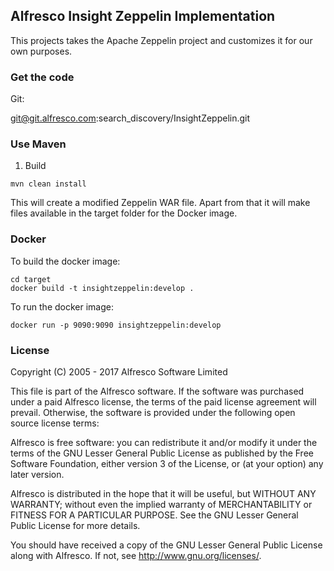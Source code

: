 ## Alfresco Insight Zeppelin Implementation

This projects takes the Apache Zeppelin project and customizes it for our own purposes.

### Get the code

Git:

   git@git.alfresco.com:search_discovery/InsightZeppelin.git

### Use Maven
1. Build

```
mvn clean install
```

This will create a modified Zeppelin WAR file. Apart from that it will make files available in the target folder for the Docker image.

### Docker
To build the docker image:
```
cd target
docker build -t insightzeppelin:develop .
```

To run the docker image:
```
docker run -p 9090:9090 insightzeppelin:develop
```

### License
Copyright (C) 2005 - 2017 Alfresco Software Limited

This file is part of the Alfresco software.
If the software was purchased under a paid Alfresco license, the terms of
the paid license agreement will prevail.  Otherwise, the software is
provided under the following open source license terms:

Alfresco is free software: you can redistribute it and/or modify
it under the terms of the GNU Lesser General Public License as published by
the Free Software Foundation, either version 3 of the License, or
(at your option) any later version.

Alfresco is distributed in the hope that it will be useful,
but WITHOUT ANY WARRANTY; without even the implied warranty of
MERCHANTABILITY or FITNESS FOR A PARTICULAR PURPOSE.  See the
GNU Lesser General Public License for more details.

You should have received a copy of the GNU Lesser General Public License
along with Alfresco. If not, see <http://www.gnu.org/licenses/>.
